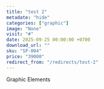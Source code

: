 ```yaml
---
title: "test 2"
metadate: "hide"
categories: ["graphic"]
image: "None"
visit: "#"
date: 2025-09-25 00:00:00 +0700
download_url: ""
sku: "SP-004"
price: "39000"
redirect_from: "/redirects/test-2"
---
```

Graphic Elements
